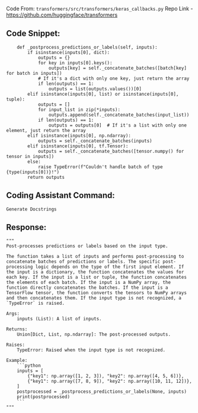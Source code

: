 Code From: `transformers/src/transformers/keras_callbacks.py` 
Repo Link - https://github.com/huggingface/transformers



## Code Snippet:

```
    def _postprocess_predictions_or_labels(self, inputs):
        if isinstance(inputs[0], dict):
            outputs = {}
            for key in inputs[0].keys():
                outputs[key] = self._concatenate_batches([batch[key] for batch in inputs])
            # If it's a dict with only one key, just return the array
            if len(outputs) == 1:
                outputs = list(outputs.values())[0]
        elif isinstance(inputs[0], list) or isinstance(inputs[0], tuple):
            outputs = []
            for input_list in zip(*inputs):
                outputs.append(self._concatenate_batches(input_list))
            if len(outputs) == 1:
                outputs = outputs[0]  # If it's a list with only one element, just return the array
        elif isinstance(inputs[0], np.ndarray):
            outputs = self._concatenate_batches(inputs)
        elif isinstance(inputs[0], tf.Tensor):
            outputs = self._concatenate_batches([tensor.numpy() for tensor in inputs])
        else:
            raise TypeError(f"Couldn't handle batch of type {type(inputs[0])}!")
        return outputs
```

## Coding Assistant Command: 

`Generate Docstrings`

## Response:

```
"""
Post-processes predictions or labels based on the input type.

The function takes a list of inputs and performs post-processing to concatenate batches of predictions or labels. The specific post-processing logic depends on the type of the first input element. If the input is a dictionary, the function concatenates the values for each key. If the input is a list or tuple, the function concatenates the elements of each batch. If the input is a NumPy array, the function directly concatenates the batches. If the input is a TensorFlow tensor, the function converts the tensors to NumPy arrays and then concatenates them. If the input type is not recognized, a `TypeError` is raised.

Args:
    inputs (List): A list of inputs.

Returns:
    Union[Dict, List, np.ndarray]: The post-processed outputs.

Raises:
    TypeError: Raised when the input type is not recognized.

Example:
    ```python
    inputs = [
        {"key1": np.array([1, 2, 3]), "key2": np.array([4, 5, 6])},
        {"key1": np.array([7, 8, 9]), "key2": np.array([10, 11, 12])},
    ]
    postprocessed = _postprocess_predictions_or_labels(None, inputs)
    print(postprocessed)
    ```
"""
```
